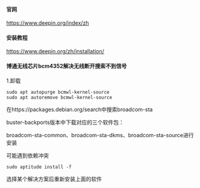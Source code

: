 #### 官网
https://www.deepin.org/index/zh

#### 安装教程
https://www.deepin.org/zh/installation/

#### 博通无线芯片bcm4352解决无线断开搜索不到信号
1.卸载
```
sudo apt autopurge bcmwl-kernel-source
sudo apt autoremove bcmwl-kernel-source
```
在https://packages.debian.org/search中搜索broadcom-sta

buster-backports版本中下载对应的三个软件包：

broadcom-sta-common、broadcom-sta-dkms、broadcom-sta-source进行安装

可能遇到依赖冲突
```
sudo aptitude install -f
```
选择某个解决方案后重新安装上面的软件